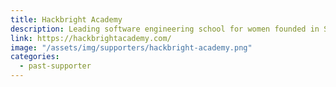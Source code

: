 ```yaml
---
title: Hackbright Academy
description: Leading software engineering school for women founded in San Francisco in 2012
link: https://hackbrightacademy.com/
image: "/assets/img/supporters/hackbright-academy.png"
categories:
  - past-supporter
---
```

